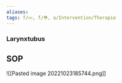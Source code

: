 ```yaml
---
aliases: 
tags: f/💤, f/⛑️, a/Intervention/Therapie
---
```

### Larynxtubus
## SOP
![[Pasted image 20221023185744.png]]